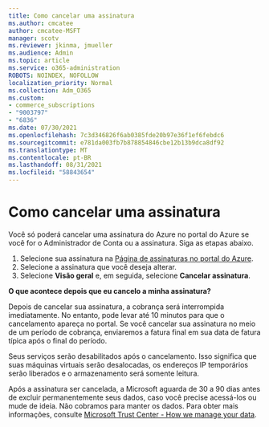```yaml
---
title: Como cancelar uma assinatura
ms.author: cmcatee
author: cmcatee-MSFT
manager: scotv
ms.reviewer: jkinma, jmueller
ms.audience: Admin
ms.topic: article
ms.service: o365-administration
ROBOTS: NOINDEX, NOFOLLOW
localization_priority: Normal
ms.collection: Adm_O365
ms.custom:
- commerce_subscriptions
- "9003797"
- "6836"
ms.date: 07/30/2021
ms.openlocfilehash: 7c3d346826f6ab0385fde20b97e36f1ef6febdc6
ms.sourcegitcommit: e781da003fb7b878854846cbe12b13b9dca8df92
ms.translationtype: MT
ms.contentlocale: pt-BR
ms.lasthandoff: 08/31/2021
ms.locfileid: "58843654"
---
```

# <a name="how-to-cancel-a-subscription"></a>Como cancelar uma assinatura

Você só poderá cancelar uma assinatura do Azure no portal do Azure se você for o Administrador de Conta ou a assinatura. Siga as etapas abaixo.

1. Selecione sua assinatura na [Página de assinaturas no portal do Azure](https://ms.portal.azure.com/#blade/Microsoft_Azure_Billing/SubscriptionsBlade).
2. Selecione a assinatura que você deseja alterar.
3. Selecione **Visão geral** e, em seguida, selecione **Cancelar assinatura**.

**O que acontece depois que eu cancelo a minha assinatura?**

Depois de cancelar sua assinatura, a cobrança será interrompida imediatamente. No entanto, pode levar até 10 minutos para que o cancelamento apareça no portal. Se você cancelar sua assinatura no meio de um período de cobrança, enviaremos a fatura final em sua data de fatura típica após o final do período.

Seus serviços serão desabilitados após o cancelamento. Isso significa que suas máquinas virtuais serão desalocadas, os endereços IP temporários serão liberados e o armazenamento será somente leitura.

Após a assinatura ser cancelada, a Microsoft aguarda de 30 a 90 dias antes de excluir permanentemente seus dados, caso você precise acessá-los ou mude de ideia. Não cobramos para manter os dados. Para obter mais informações, consulte [Microsoft Trust Center - How we manage your data](https://www.microsoft.com/trust-center/privacy/data-management#leave).

